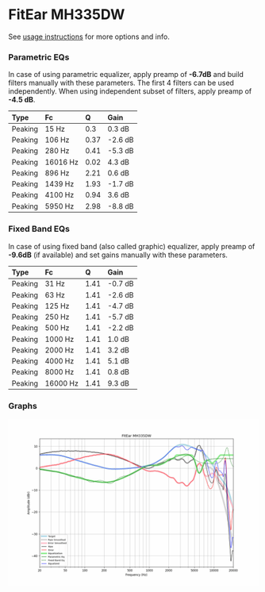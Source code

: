 # FitEar MH335DW
See [usage instructions](https://github.com/jaakkopasanen/AutoEq#usage) for more options and info.

### Parametric EQs
In case of using parametric equalizer, apply preamp of **-6.7dB** and build filters manually
with these parameters. The first 4 filters can be used independently.
When using independent subset of filters, apply preamp of **-4.5 dB**.

| Type    | Fc       |    Q | Gain    |
|:--------|:---------|:-----|:--------|
| Peaking | 15 Hz    | 0.3  | 0.3 dB  |
| Peaking | 106 Hz   | 0.37 | -2.6 dB |
| Peaking | 280 Hz   | 0.41 | -5.3 dB |
| Peaking | 16016 Hz | 0.02 | 4.3 dB  |
| Peaking | 896 Hz   | 2.21 | 0.6 dB  |
| Peaking | 1439 Hz  | 1.93 | -1.7 dB |
| Peaking | 4100 Hz  | 0.94 | 3.6 dB  |
| Peaking | 5950 Hz  | 2.98 | -8.8 dB |

### Fixed Band EQs
In case of using fixed band (also called graphic) equalizer, apply preamp of **-9.6dB**
(if available) and set gains manually with these parameters.

| Type    | Fc       |    Q | Gain    |
|:--------|:---------|:-----|:--------|
| Peaking | 31 Hz    | 1.41 | -0.7 dB |
| Peaking | 63 Hz    | 1.41 | -2.6 dB |
| Peaking | 125 Hz   | 1.41 | -4.7 dB |
| Peaking | 250 Hz   | 1.41 | -5.7 dB |
| Peaking | 500 Hz   | 1.41 | -2.2 dB |
| Peaking | 1000 Hz  | 1.41 | 1.0 dB  |
| Peaking | 2000 Hz  | 1.41 | 3.2 dB  |
| Peaking | 4000 Hz  | 1.41 | 5.1 dB  |
| Peaking | 8000 Hz  | 1.41 | 0.8 dB  |
| Peaking | 16000 Hz | 1.41 | 9.3 dB  |

### Graphs
![](./FitEar%20MH335DW.png)